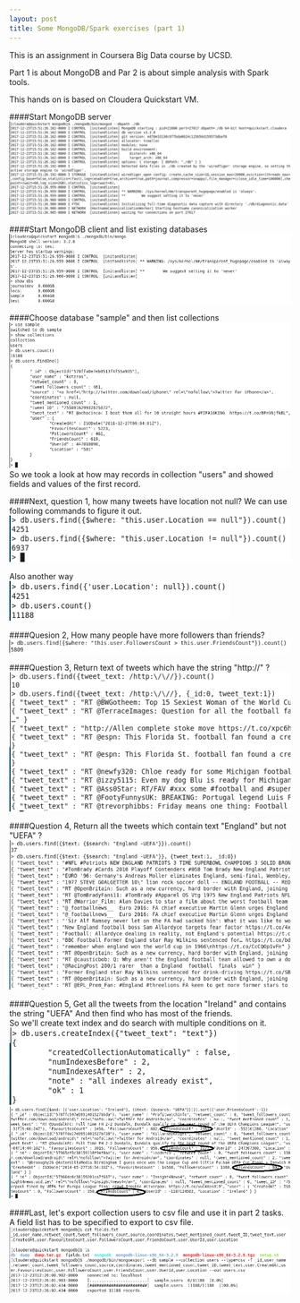 ```yaml
---
layout: post
title: Some MongoDB/Spark exercises (part 1)
---
```

This is an assignment in Coursera Big Data course by UCSD.

Part 1 is about MongoDB and Par 2 is about simple analysis with Spark tools.

This hands on is based on Cloudera Quickstart VM.

####Start MongoDB server
![start MongoDB server](/images/ucsd-mongodb/start-mongodb.png)

####Start MongoDB client and list existing databases
![start MongoDB Client](/images/ucsd-mongodb/start-mongodb-client.png)

####Choose database "sample" and then list collections
![first glance](/images/ucsd-mongodb/first.png)
So we took a look at how may records in collection "users" and showed fields and values of the first record.

####Next, question 1, how many tweets have location not null?
We can use following commands to figure it out.  
![location null](/images/ucsd-mongodb/location.png)

Also another way  
![location null 2](/images/ucsd-mongodb/location2.png)

####Quesion 2, How many people have more followers than friends?
![followers-friends](/images/ucsd-mongodb/followers-friends.png)

####Question 3, Return text of tweets which have the string "http://" ?
![http](/images/ucsd-mongodb/http.png)

####Question 4, Return all the tweets which contain text "England" but not "UEFA" ?
![england-uefa](/images/ucsd-mongodb/england-uefa.png)

####Question 5, Get all the tweets from the location "Ireland" and contains the string "UEFA" And then find who has most of the friends.  
So we'll create text index and do search with multiple conditions on it.  
![index](/images/ucsd-mongodb/index.png)  
![q5](/images/ucsd-mongodb/q5.png)  

####Last, let's export collection users to csv file and use it in part 2 tasks.  
A field list has to be specified to export to csv file.  
![export](/images/ucsd-mongodb/export.png) 


